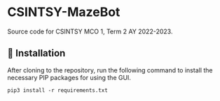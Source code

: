 # CSINTSY-MazeBot
Source code for CSINTSY MCO 1, Term 2 AY 2022-2023.

## :rocket: Installation
After cloning to the repository, run the following command to install the necessary PIP packages for using the GUI.
```
pip3 install -r requirements.txt
```
